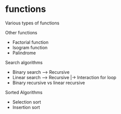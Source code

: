 # functions
Various types of functions

Other functions
  - Factorial function
  - Isogram function
  - Palindrome

Search algorithms
  - Binary search --> Recursive
  - Linear search --> Recursive
                  |-> Interaction for loop
  - Binary recursive vs linear recursive

Sorted Algorithms
  - Selection sort
  - Insertion sort
